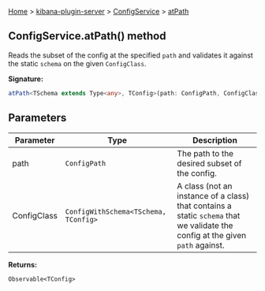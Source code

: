 [Home](./index) &gt; [kibana-plugin-server](./kibana-plugin-server.md) &gt; [ConfigService](./kibana-plugin-server.configservice.md) &gt; [atPath](./kibana-plugin-server.configservice.atpath.md)

## ConfigService.atPath() method

Reads the subset of the config at the specified `path` and validates it against the static `schema` on the given `ConfigClass`<!-- -->.

<b>Signature:</b>

```typescript
atPath<TSchema extends Type<any>, TConfig>(path: ConfigPath, ConfigClass: ConfigWithSchema<TSchema, TConfig>): Observable<TConfig>;
```

## Parameters

|  Parameter | Type | Description |
|  --- | --- | --- |
|  path | <code>ConfigPath</code> | The path to the desired subset of the config. |
|  ConfigClass | <code>ConfigWithSchema&lt;TSchema, TConfig&gt;</code> | A class (not an instance of a class) that contains a static <code>schema</code> that we validate the config at the given <code>path</code> against. |

<b>Returns:</b>

`Observable<TConfig>`

